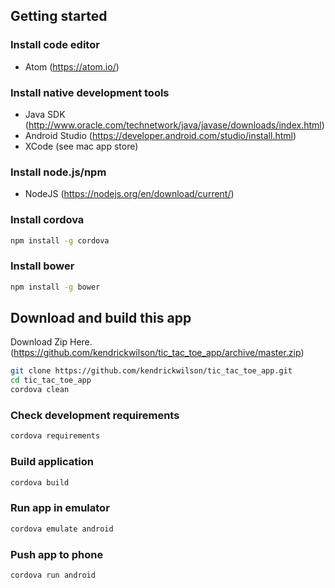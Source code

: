 ## Getting started
  
### Install code editor
* Atom (https://atom.io/)
   
### Install native development tools
* Java SDK (http://www.oracle.com/technetwork/java/javase/downloads/index.html)
* Android Studio (https://developer.android.com/studio/install.html)
* XCode (see mac app store)

### Install node.js/npm
* NodeJS (https://nodejs.org/en/download/current/)

### Install cordova
```bash 
npm install -g cordova
```

### Install bower
```bash 
npm install -g bower
```

## Download and build this app 
Download Zip Here. (https://github.com/kendrickwilson/tic_tac_toe_app/archive/master.zip)
```bash 
git clone https://github.com/kendrickwilson/tic_tac_toe_app.git
cd tic_tac_toe_app
cordova clean   
```

### Check development requirements
```bash 
cordova requirements
```

### Build application
```bash
cordova build
```
   
### Run app in emulator
```bash
cordova emulate android
```

### Push app to phone 
```bash
cordova run android
```
